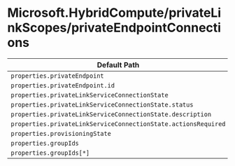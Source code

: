 # Microsoft.HybridCompute/privateLinkScopes/privateEndpointConnections

| Default Path | Alias |
|---|---|
| `properties.privateEndpoint` | `Microsoft.HybridCompute/privateLinkScopes/privateEndpointConnections/privateEndpoint` |
| `properties.privateEndpoint.id` | `Microsoft.HybridCompute/privateLinkScopes/privateEndpointConnections/privateEndpoint.id` |
| `properties.privateLinkServiceConnectionState` | `Microsoft.HybridCompute/privateLinkScopes/privateEndpointConnections/privateLinkServiceConnectionState` |
| `properties.privateLinkServiceConnectionState.status` | `Microsoft.HybridCompute/privateLinkScopes/privateEndpointConnections/privateLinkServiceConnectionState.status` |
| `properties.privateLinkServiceConnectionState.description` | `Microsoft.HybridCompute/privateLinkScopes/privateEndpointConnections/privateLinkServiceConnectionState.description` |
| `properties.privateLinkServiceConnectionState.actionsRequired` | `Microsoft.HybridCompute/privateLinkScopes/privateEndpointConnections/privateLinkServiceConnectionState.actionsRequired` |
| `properties.provisioningState` | `Microsoft.HybridCompute/privateLinkScopes/privateEndpointConnections/provisioningState` |
| `properties.groupIds` | `Microsoft.HybridCompute/privateLinkScopes/privateEndpointConnections/groupIds` |
| `properties.groupIds[*]` | `Microsoft.HybridCompute/privateLinkScopes/privateEndpointConnections/groupIds[*]` |

